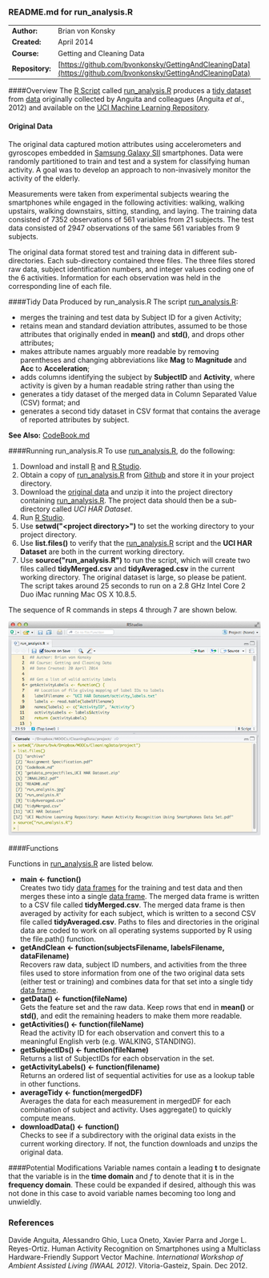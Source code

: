 ### README.md for run_analysis.R
|                |                                                        |
|:---------------|:-------------------------------------------------------|
|**Author:**     | Brian von Konsky
|**Created:**    | April 2014
|**Course:**     | Getting and Cleaning Data
|**Repository:** | [https://github.com/bvonkonsky/GettingAndCleaningData](https://github.com/bvonkonsky/GettingAndCleaningData)

####Overview
The [R Script](http://www.r-project.org/) called [run_analysis.R](https://github.com/bvonkonsky/GettingAndCleaningData/blob/master/run_analysis.R) produces a [tidy dataset](vita.had.co.nz/papers/tidy-data.pdf) from [data](http://archive.ics.uci.edu/ml/machine-learning-databases/00240/) originally collected by Anguita and colleagues (Anguita _et al_., 2012) and available on the [UCI Machine Learning Repository](http://archive.ics.uci.edu/ml/datasets/Human+Activity+Recognition+Using+Smartphones).  

#### Original Data 
The original data captured motion attributes using accelerometers and gyroscopes embedded in [Samsung Galaxy SII](http://www.samsung.com/au/smartphone/galaxy-s-2/index.html) smartphones. Data were randomly partitioned to train and test and a system for classifying human activity. A goal was to develop an approach to non-invasively monitor the activity of the elderly.

Measurements were taken from experimental subjects wearing the smartphones while engaged in the following activities: walking, walking upstairs, walking downstairs, sitting, standing, and laying. The training data consisted of 7352 observations of 561 variables from 21 subjects. The test data consisted of 2947 observations of the same 561 variables from 9 subjects. 

The original data format stored test and training data in different sub-directories.  Each sub-directory contained three files. The three files stored raw data, subject identification numbers, and integer values coding one of the 6 activities.  Information for each observation was held in the corresponding line of each file.

####Tidy Data Produced by run_analysis.R
The script [run_analysis.R](https://github.com/bvonkonsky/GettingAndCleaningData/blob/master/run_analysis.R):
* merges the training and test data by Subject ID for a given Activity;
* retains mean and standard deviation attributes, assumed to be those attributes that originally ended in **mean()** and **std()**, and drops other attributes;
* makes attribute names arguably more readable by removing parentheses and changing abbreviations like **Mag** to **Magnitude** and **Acc** to **Acceleration**;
* adds columns identifying the subject by **SubjectID** and **Activity**, where activity is given by a human readable string rather than using the 
* generates a tidy dataset of the merged data in Column Separated Value (CSV) format; and
* generates a second tidy dataset in CSV format that contains the average of reported attributes by subject.

**See Also:** [CodeBook.md](https://github.com/bvonkonsky/GettingAndCleaningData/blob/master/CodeBook.md)

####Running run_analysis.R
To use [run_analysis.R](https://github.com/bvonkonsky/GettingAndCleaningData/blob/master/run_analysis.R), do the following:

1. Download and install [R](http://www.r-project.org/) and [R Studio](https://www.rstudio.com/).
2. Obtain a copy of [run_analysis.R](https://github.com/bvonkonsky/GettingAndCleaningData/blob/master/run_analysis.R) from [Github](https://github.com/) and store it in your project directory.
3. Download the [original data](http://archive.ics.uci.edu/ml/machine-learning-databases/00240/) and unzip it into the project directory containing [run_analysis.R](https://github.com/bvonkonsky/GettingAndCleaningData/blob/master/run_analysis.R). The project data should then be a sub-directory called *UCI HAR Dataset*.
4. Run [R Studio](https://www.rstudio.com/).
5. Use **setwd("\<project directory\>")** to set the working directory to your project directory.
6. Use **list.files()** to verify that the [run_analysis.R](https://github.com/bvonkonsky/GettingAndCleaningData/blob/master/run_analysis.R) script and the **UCI HAR Dataset** are both in the current working directory.
7. Use **source("run_analysis.R")** to run the script, which will create two files called **tidyMerged.csv** and **tidyAveraged.csv** in the current working directory. The original dataset is large, so please be patient. The script takes around 25 seconds to run on a 2.8 GHz Intel Core 2 Duo iMac running Mac OS X 10.8.5.

The sequence of R commands in steps 4 through 7 are shown below.
 
![Running the script RStudio](https://github.com/bvonkonsky/GettingAndCleaningData/raw/master/_Fig1.png)

####Functions

Functions in [run_analysis.R](https://github.com/bvonkonsky/GettingAndCleaningData/blob/master/run_analysis.R) are listed below.

* **main <- function()** </br> Creates two tidy [data frames](http://stat.ethz.ch/R-manual/R-devel/library/base/html/data.frame.html) for the training and test data and then merges these into a single [data frame](http://stat.ethz.ch/R-manual/R-devel/library/base/html/data.frame.html). The merged data frame is written to a CSV file called **tidyMerged.csv**. The merged data frame is then averaged by activity for each subject, which is written to a second CSV file called **tidyAveraged.csv**.  Paths to  files and directories in the original data are coded to work on all operating systems supported by R using the file.path() function.  
* **getAndClean <- function(subjectsFilename, labelsFilename, dataFilename)** </br> Recovers raw data, subject ID numbers, and activities from the three files used to store information from one of the two original data sets (either test or training) and combines data for that set into a single tidy [data frame](http://stat.ethz.ch/R-manual/R-devel/library/base/html/data.frame.html).
* **getData() <- function(fileName)** </br> Gets the feature set and the raw data. Keep rows that end in **mean()** or **std()**, and edit the remaining headers to make them more readable.
* **getActivities() <- function(fileName)** </br> Read the activity ID for each observation and convert this  to a meaningful English verb (e.g. WALKING, STANDING).
* **getSubjectIDs() <- function(fileName)** </br> Returns a list of SubjectIDs for each observation in the set.
* **getActivityLabels() <- function(filename)** </br> Returns an ordered list of sequential activities for use as a lookup table in other functions.
* **averageTidy <- function(mergedDF)** </br> Averages the data for each measurement in mergedDF for each combination of subject and activity.  Uses aggregate() to quickly compute means.
* **downloadData() <- function()** </br> Checks to see if a subdirectory with the original data exists in the current working directory. If not, the function downloads and unzips the original data.

####Potential Modifications
Variable names contain a leading **t** to designate that the variable is in the **time domain** and *f* to denote that it is in the **frequency domain**. These could be expanded if desired, although this was not done in this case to avoid variable names becoming too long and unwieldly.

### References
Davide Anguita, Alessandro Ghio, Luca Oneto, Xavier Parra and Jorge L. Reyes-Ortiz. Human Activity Recognition on Smartphones using a Multiclass Hardware-Friendly Support Vector Machine. _International Workshop of Ambient Assisted Living (IWAAL 2012)_. Vitoria-Gasteiz, Spain. Dec 2012.

